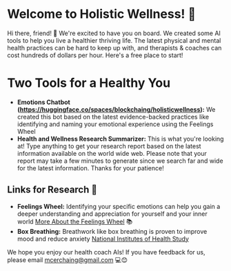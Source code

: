 # Welcome to Holistic Wellness! 🧘

Hi there, friend! 👋 We're excited to have you on board. We created some AI tools to help you live a healthier thriving life. The latest physical and mental health practices can
be hard to keep up with, and therapists & coaches can cost hundreds of dollars per hour. Here's a free place to start!

# Two Tools for a Healthy You
- **Emotions Chatbot (https://huggingface.co/spaces/blockchaing/holisticwellness):** We created this bot based on the latest evidence-backed practices like identifying and naming your emotional experience using the Feelings Wheel
- **Health and Wellness Research Summarizer:** This is what you're looking at! Type anything to get your research report based on the latest information available on the world wide web. Please note that your report may take a few minutes to generate since we search far and wide for the latest information. Thanks for your patience!

## Links for Research 🔗

- **Feelings Wheel:** Identifying your specific emotions can help you gain a deeper understanding and appreciation for yourself and your inner world
[More About the Feelings Wheel](https://www.calm.com/blog/the-feelings-wheel) 📚
- **Box Breathing:** Breathwork like box breathing is proven to improve mood and reduce anxiety
[National Institutes of Health Study](https://www.ncbi.nlm.nih.gov/pmc/articles/PMC9873947/)

We hope you enjoy our health coach AIs! If you have feedback for us, please email mcerchaing@gmail.com 💻😊

